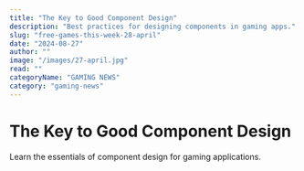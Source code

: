 ```yaml
---
title: "The Key to Good Component Design"
description: "Best practices for designing components in gaming apps."
slug: "free-games-this-week-28-april"
date: "2024-08-27"
author: ""
image: "/images/27-april.jpg"
read: ""
categoryName: "GAMING NEWS"
category: "gaming-news"
---
```


# The Key to Good Component Design

Learn the essentials of component design for gaming applications.
